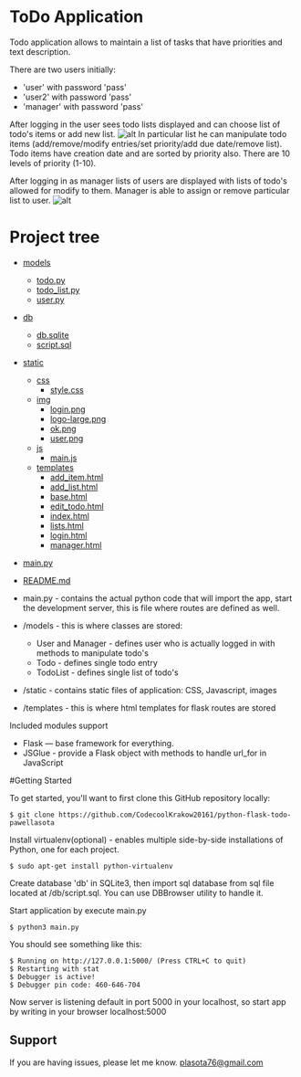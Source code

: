 # ToDo Application

Todo application allows to maintain a list of tasks that have priorities and text description.

There are two users initially:

* 'user' with password 'pass'
* 'user2' with password 'pass' 
* 'manager' with password 'pass'

After logging in the user sees todo lists displayed and can choose list of todo's items or add new list.
![alt](http://i66.tinypic.com/24x0w74.png)
In particular list he can manipulate todo items (add/remove/modify entries/set priority/add due date/remove list). 
Todo items have creation date and are sorted by priority also.
There are 10 levels of priority (1-10).

After logging in as manager lists of users are displayed with lists of todo's allowed for modify to them.
Manager is able to assign or remove particular list to user. 
![alt](http://i64.tinypic.com/2lc39j9.png)

# Project tree

 * [models](./models)
   * [todo.py](./models/todo.py)
   * [todo_list.py](./models/todo_list.py)
   * [user.py](./models/user.py)
 * [db](./db)
   * [db.sqlite](./db/db.sqlite)
   * [script.sql](./db/script.sql)
 * [static](./static)
   * [css](./static/css)
     * [style.css](./css/style.css)
   * [img](./static/img)
     * [login.png](./static/img)
     * [logo-large.png](./static/img)
     * [ok.png](./static/img)
     * [user.png](./static/img)
   * [js](./static/)
     * [main.js](./static/js)
   * [templates](./static/templates)
     * [add_item.html](./static/templates)
     * [add_list.html](./static/templates)
     * [base.html](./static/templates)
     * [edit_todo.html](./static/templates)
     * [index.html](./static/templates)
     * [lists.html](./static/templates)
     * [login.html](./static/templates)
     * [manager.html](./static/templates)
* [main.py](./main.py)
* [README.md](./README.md)

* main.py - contains the actual python code that will import the app, start the development server, 
this is file where routes are defined as well.
* /models - this is where classes are stored:
  * User and Manager - defines user who is actually logged in with methods to manipulate todo's
  * Todo - defines single todo entry
  * TodoList - defines single list of todo's
* /static - contains static files of application: CSS, Javascript, images
* /templates - this is where html templates for flask routes are stored


Included modules support

* Flask — base framework for everything.
* JSGlue - provide a Flask object with methods to handle url_for in JavaScript


#Getting Started

To get started, you'll want to first clone this GitHub repository locally:

    $ git clone https://github.com/CodecoolKrakow20161/python-flask-todo-pawellasota

Install virtualenv(optional) - enables multiple side-by-side installations of Python, one for each project.
    
    $ sudo apt-get install python-virtualenv

Create database 'db' in SQLite3, then import sql database from sql file located at /db/script.sql.
You can use DBBrowser utility to handle it.

Start application by execute main.py

    $ python3 main.py

You should see something like this:

    $ Running on http://127.0.0.1:5000/ (Press CTRL+C to quit)
    $ Restarting with stat
    $ Debugger is active!
    $ Debugger pin code: 460-646-704
 
Now server is listening default in port 5000 in your localhost, so start app by writing in your
browser localhost:5000 

Support
-------

If you are having issues, please let me know.
plasota76@gmail.com